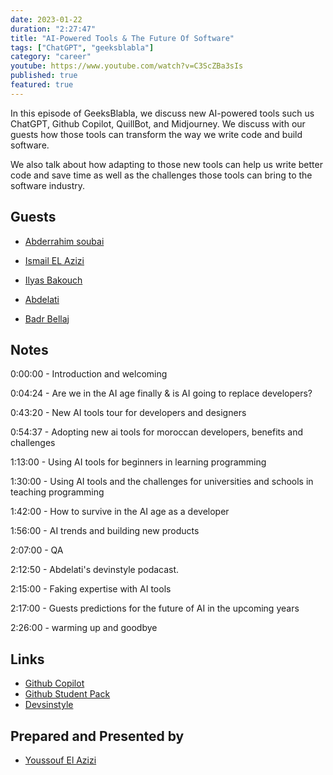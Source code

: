 ```yaml
---
date: 2023-01-22
duration: "2:27:47"
title: "AI-Powered Tools & The Future Of Software"
tags: ["ChatGPT", "geeksblabla"]
category: "career"
youtube: https://www.youtube.com/watch?v=C3ScZBa3sIs
published: true
featured: true
---
```


In this episode of GeeksBlabla, we discuss new AI-powered tools such us ChatGPT, Github Copilot, QuillBot, and Midjourney. We discuss with our guests how those tools can transform the way we write code and build software.

We also talk about how adapting to those new tools can help us write better code and save time as well as the challenges those tools can bring to the software industry.

## Guests

- [Abderrahim soubai](https://twitter.com/soub4i)

- [Ismail EL Azizi](https://ismailelazizi.com/)

- [Ilyas Bakouch](https://www.linkedin.com/in/ilyasbakouch/)

- [Abdelati ](https://twitter.com/kaizendae)

- [Badr Bellaj](https://www.linkedin.com/in/bellajbadr/)

## Notes

0:00:00 - Introduction and welcoming

0:04:24 - Are we in the AI age finally & is AI going to replace developers?

0:43:20 - New AI tools tour for developers and designers

0:54:37 - Adopting new ai tools for moroccan developers, benefits and challenges

1:13:00 - Using AI tools for beginners in learning programming

1:30:00 - Using AI tools and the challenges for universities and schools in teaching programming

1:42:00 - How to survive in the AI age as a developer

1:56:00 - AI trends and building new products

2:07:00 - QA

2:12:50 - Abdelati's devinstyle podacast.

2:15:00 - Faking expertise with AI tools

2:17:00 - Guests predictions for the future of AI in the upcoming years

2:26:00 - warming up and goodbye

## Links

- [Github Copilot](https://github.com/features/copilot)
- [Github Student Pack](https://education.github.com/pack)
- [Devsinstyle](https://anchor.fm/devsinstyle)

## Prepared and Presented by

- [Youssouf El Azizi](https://elazizi.com)
